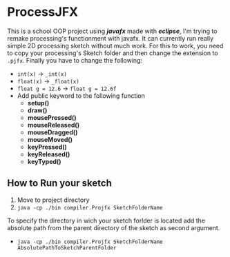 # ProcessJFX

This is a school OOP project using **_javafx_** made with **_eclipse_**, I'm trying to remake processing's functionment with javafx.
It can currently run really simple 2D processing sketch without much work.
For this to work, you need to copy your processing's Sketch folder and then change the extension to `.pjfx`.
Finally you have to change the following:

* `int(x)` -> `_int(x)`
* `float(x)` -> `_float(x)`
* `float g = 12.6` -> `float g = 12.6f`
* Add public keyword to the following function
  * __setup()__
  * __draw()__
  * __mousePressed()__
  * __mouseReleased()__
  * __mouseDragged()__
  * __mouseMoved()__
  * __keyPressed()__
  * __keyReleased()__
  * __keyTyped()__

## How to Run your sketch

 1. Move to project directory
 2. `java -cp ./bin compiler.Projfx SketchFolderName`

 To specify the directory in wich your sketch forlder is located add the absolute path from the parent directory of the sketch as second argument.
  
* `java -cp ./bin compiler.Projfx SketchFolderName AbsolutePathToSketchParentFolder`
